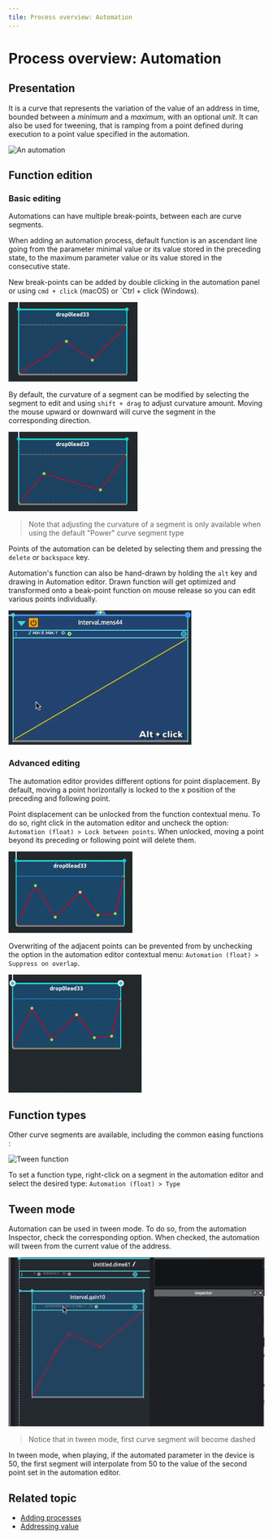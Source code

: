 ```yaml
---
tile: Process overview: Automation
---
```


# Process overview: Automation

## Presentation

It is a curve that represents the variation of the value of an address in time, bounded between a *minimum* and a *maximum*, with an optional *unit*. It can also be used for tweening, that is ramping from a point defined during execution to a point value specified in the automation.

![An automation](http://ossia.io/wp-content/uploads/2016/03/automation.png)

## Function edition
### Basic editing

Automations can have multiple break-points, between each are curve segments.

When adding an automation process, default function is an ascendant line going from the parameter minimal value or its value stored in the preceding state, to the maximum parameter value or its value stored in the consecutive state.

New break-points can be added by double clicking in the automation panel or using `cmd + click` (macOS) or `Ctrl + click (Windows).

![Adding points in automation](../images/autom-click.gif)

By default, the curvature of a segment can be modified by selecting the segment to edit and using `shift + drag` to adjust curvature amount. Moving the mouse upward or downward will curve the segment in the corresponding direction.

![Adding curvature](../images/autom-curve.gif)

> Note that adjusting the curvature of a segment is only available when using the default "Power" curve segment type

Points of the automation can be deleted by selecting them and pressing the `delete` or `backspace` key.

Automation's function can also be hand-drawn by holding the `alt` key and drawing in Automation editor. Drawn function will get optimized and transformed onto a beak-point function on mouse release so you can edit various points individually.

![Hand-drawing function](../images/function_handraw.gif)


### Advanced editing

The automation editor provides different options for point displacement. By default, moving a point horizontally is locked to the x position of the preceding and following point.

Point displacement can be unlocked from the function contextual menu. To do so, right click in the automation editor and uncheck the option: `Automation (float) > Lock between points`. When unlocked, moving a point beyond its preceding or following point will delete them.

![Nolock mode](../images/autom-nolock.gif)

Overwriting of the adjacent points can be prevented from by unchecking the option in the automation editor contextual menu: `Automation (float) > Suppress on overlap`.

![No suppression](../images/autom-nosuppress-1.gif)

## Function types

Other curve segments are available, including the common easing functions :

![Tween function](../images/function_types.gif)

To set a function type, right-click on a segment in the automation editor and select the desired type: `Automation (float) > Type`


## Tween mode


Automation can be used in tween mode. To do so, from the automation Inspector, check the corresponding option. When checked, the automation will tween from the current value of the address.
 
![Tween mode](../images/tween_mode.gif)

> Notice that in tween mode, first curve segment will become dashed

In tween mode, when playing, if the automated parameter in the device is 50, the first segment will interpolate from 50 to the value of the second point set in the automation editor.

## Related topic

* [Adding processes](../first_steps/first_scenario.md#writing-processes)
* [Addressing value](./value_addressing.md)
